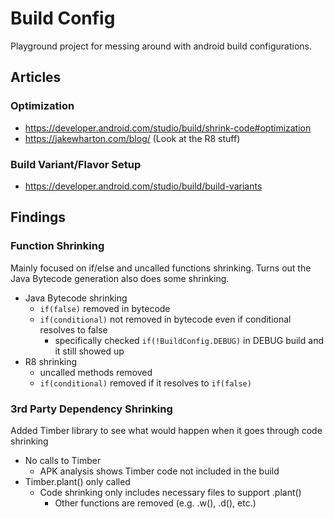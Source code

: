 # Build Config

Playground project for messing around with android build configurations.

## Articles
### Optimization
- https://developer.android.com/studio/build/shrink-code#optimization
- https://jakewharton.com/blog/ (Look at the R8 stuff)
### Build Variant/Flavor Setup
- https://developer.android.com/studio/build/build-variants

## Findings

### Function Shrinking
Mainly focused on if/else and uncalled functions shrinking. Turns out the Java Bytecode generation also does some shrinking.

- Java Bytecode shrinking
    - `if(false)` removed in bytecode
    - `if(conditional)` not removed in bytecode even if conditional resolves to false
        - specifically checked `if(!BuildConfig.DEBUG)` in DEBUG build and it still showed up
- R8 shrinking
    - uncalled methods removed
    - `if(conditional)` removed if it resolves to `if(false)`

### 3rd Party Dependency Shrinking
Added Timber library to see what would happen when it goes through code shrinking

- No calls to Timber
    - APK analysis shows Timber code not included in the build
- Timber.plant() only called
    - Code shrinking only includes necessary files to support .plant()
        - Other functions are removed (e.g. .w(), .d(), etc.)